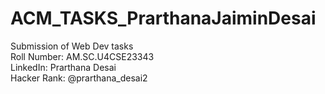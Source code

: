 # ACM_TASKS_PrarthanaJaiminDesai </br>
Submission of Web Dev tasks </br>
Roll Number: AM.SC.U4CSE23343 </br>
LinkedIn: Prarthana Desai </br>
Hacker Rank: @prarthana_desai2 </br>
